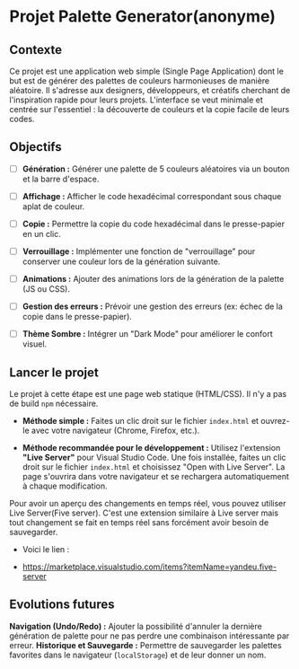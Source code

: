 # Projet Palette Generator(anonyme)

## Contexte
Ce projet est une application web simple (Single Page Application) dont le but est de générer des palettes de couleurs harmonieuses de manière aléatoire. Il s'adresse aux designers, développeurs, et créatifs cherchant de l'inspiration rapide pour leurs projets. L'interface se veut minimale et centrée sur l'essentiel : la découverte de couleurs et la copie facile de leurs codes.

## Objectifs
- [ ] **Génération :** Générer une palette de 5 couleurs aléatoires via un bouton et la barre d'espace.
- [ ] **Affichage :** Afficher le code hexadécimal correspondant sous chaque aplat de couleur.
- [ ] **Copie :** Permettre la copie du code hexadécimal dans le presse-papier en un clic.
- [ ] **Verrouillage :** Implémenter une fonction de "verrouillage" pour conserver une couleur lors de la génération suivante.
- [ ] **Animations :** Ajouter des animations lors de la génération de la palette (JS ou CSS).
- [ ] **Gestion des erreurs :** Prévoir une gestion des erreurs (ex: échec de la copie dans le presse-papier).
- [ ] **Thème Sombre :** Intégrer un "Dark Mode" pour améliorer le confort visuel.


## Lancer le projet 

Le projet à cette étape est une page web statique (HTML/CSS). Il n'y a pas de build `npm` nécessaire.

* **Méthode simple :**
    Faites un clic droit sur le fichier `index.html` et ouvrez-le avec votre navigateur (Chrome, Firefox, etc.).

* **Méthode recommandée pour le développement :**
    Utilisez l'extension **"Live Server"** pour Visual Studio Code. Une fois installée, faites un clic droit sur le fichier `index.html` et choisissez "Open with Live Server". La page s'ouvrira dans votre navigateur et se rechargera automatiquement à chaque modification.

Pour avoir un aperçu des changements en temps réel, vous pouvez utiliser Live Server(Five server). C'est une extension similaire à Live server mais tout changement se fait en temps réel sans forcément avoir besoin de sauvegarder. 
* Voici le lien :
- https://marketplace.visualstudio.com/items?itemName=yandeu.five-server



## Evolutions futures

**Navigation (Undo/Redo) :** Ajouter la possibilité d'annuler la dernière génération de palette pour ne pas perdre une combinaison intéressante par erreur.
**Historique et Sauvegarde :** Permettre de sauvegarder les palettes favorites dans le navigateur (`localStorage`) et de leur donner un nom.

